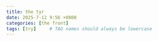 ```yaml
---
title: the tyr
date: 2025-7-12 9:56 +0800
categories: [the front]
tags: [try]     # TAG names should always be lowercase
---
```


